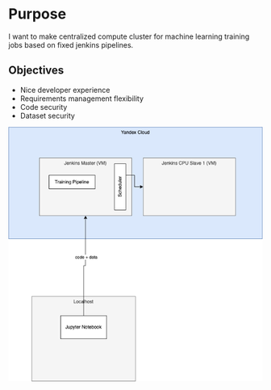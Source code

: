# Purpose

I want to make centralized compute cluster for machine learning training jobs based on fixed jenkins pipelines.

## Objectives
- Nice developer experience
- Requirements management flexibility
- Code security
- Dataset security

![Alt](jenkinsml.png)
